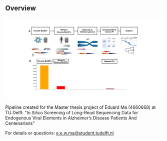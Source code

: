 ## Overview

![alt text](https://github.com/MaEduard/master_thesis/blob/master/pipeline.png)

Pipeline created for the Master thesis project of Eduard Ma (4660668) at TU Delft: "In Silico Screening of Long-Read Sequencing Data for Endogenous Viral Elements in Alzheimer’s Disease Patients And Centenarians"

For details or questions: e.e.w.ma@student.tudelft.nl


